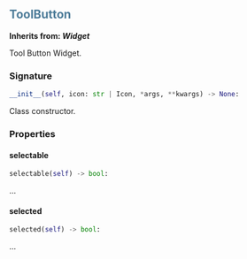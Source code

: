 

## <h2 style="color: #4d7c99;">ToolButton</h2>


**Inherits from: _Widget_**

Tool Button Widget.


### Signature

```python
__init__(self, icon: str | Icon, *args, **kwargs) -> None:
```

Class constructor.


### Properties


#### selectable

```python
selectable(self) -> bool:
```

...

#### selected

```python
selected(self) -> bool:
```

...
